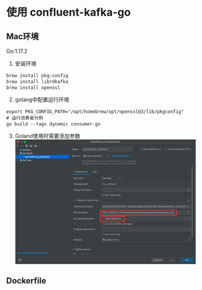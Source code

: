 # 使用 confluent-kafka-go

## Mac环境

Go:1.17.2

1. 安装环境
```shell
brew install pkg-config
brew install librdkafka
brew install openssl
```
2. golang中配置运行环境
```shell
export PKG_CONFIG_PATH="/opt/homebrew/opt/openssl@3/lib/pkgconfig"
# 运行消费者为例
go build --tags dynamic consumer.go
```
3. Goland使用时需要添加参数
![img.png](image/img.png)

## Dockerfile
